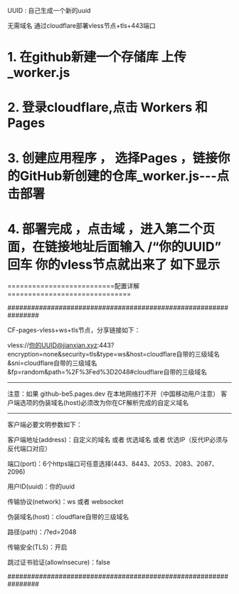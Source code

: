 UUID : 自己生成一个新的uuid


无需域名 通过cloudflare部署vless节点+tls+443端口

#   1. 在github新建一个存储库 上传_worker.js

#   2.  登录cloudflare,点击 Workers 和 Pages

#   3.  创建应用程序 ， 选择Pages ，链接你的GitHub新创建的仓库_worker.js---点击部署

#   4.  部署完成 ，点击域 ，进入第二个页面，在链接地址后面输入 /“你的UUID”  回车  你的vless节点就出来了  如下显示


==========================配置详解==============================

################################################################

CF-pages-vless+ws+tls节点，分享链接如下：

vless://你的UUID@jianxian.xyz:443?encryption=none&security=tls&type=ws&host=cloudflare自带的三级域名&sni=cloudflare自带的三级域名&fp=random&path=%2F%3Fed%3D2048#cloudflare自带的三级域名

---------------------------------------------------------------

注意：如果 github-be5.pages.dev 在本地网络打不开（中国移动用户注意）
       客户端选项的伪装域名(host)必须改为你在CF解析完成的自定义域名
       
---------------------------------------------------------------

客户端必要文明参数如下：


客户端地址(address)：自定义的域名 或者 优选域名 或者 优选IP（反代IP必须与反代端口对应）

端口(port)：6个https端口可任意选择(443、8443、2053、2083、2087、2096)

用户ID(uuid)：你的uuid

传输协议(network)：ws 或者 websocket

伪装域名(host)：cloudflare自带的三级域名

路径(path)：/?ed=2048

传输安全(TLS)：开启

跳过证书验证(allowlnsecure)：false

################################################################

